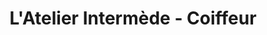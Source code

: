 ---
title: "L'Atelier Intermède - Coiffeur"
url: /chateaubourg/latelier-intermede-coiffeur/
shop: coiffeur
---